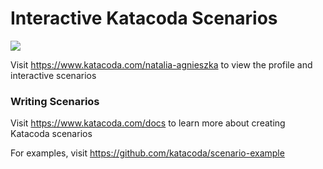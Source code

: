 # Interactive Katacoda Scenarios

[![](http://shields.katacoda.com/katacoda/natalia-agnieszka/count.svg)](https://www.katacoda.com/natalia-agnieszka "Get your profile on Katacoda.com")

Visit https://www.katacoda.com/natalia-agnieszka to view the profile and interactive scenarios

### Writing Scenarios
Visit https://www.katacoda.com/docs to learn more about creating Katacoda scenarios

For examples, visit https://github.com/katacoda/scenario-example
